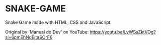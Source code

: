 # SNAKE-GAME
Snake Game made with HTML, CSS and JavaScript.

Original by 'Manual do Dev' on YouTube: https://youtu.be/LyWSsZktVOg?si=6pmEhNdEjtaSOrF6
